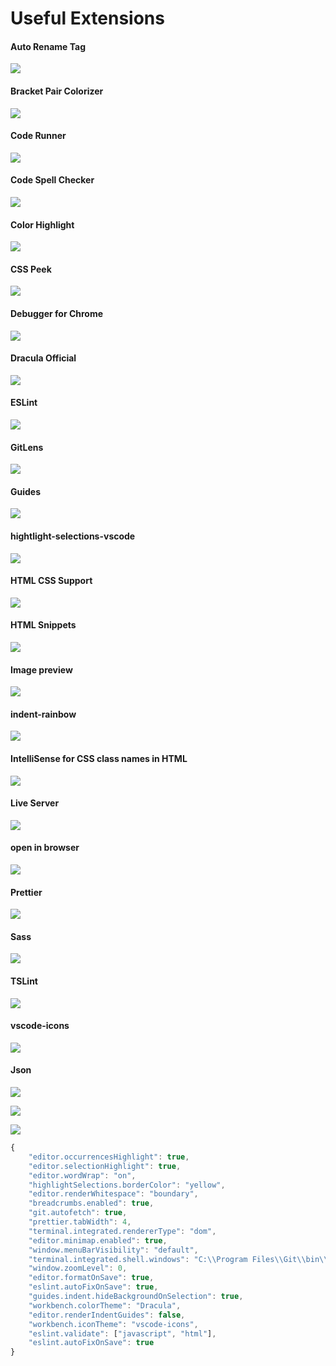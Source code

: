 # Useful Extensions



#### Auto Rename Tag

![](https://i.postimg.cc/6QZCXFFQ/Auto-Rename-Tag.png)

#### Bracket Pair Colorizer

![](https://i.postimg.cc/8k7fQ2Wg/Bracket-Pair-Colorizer.png)

#### Code Runner

![](https://i.postimg.cc/2jWjxrhy/Code-Runner.png)

#### Code Spell Checker

![](https://i.postimg.cc/XqLzgrgt/Code-Spell-Checker.png)

#### Color Highlight

![](https://i.postimg.cc/tChh80QC/Color-Highlight.png)

#### CSS Peek

![](https://i.postimg.cc/2jWcjKRg/CSS-Peek.png)

#### Debugger for Chrome

![](https://i.postimg.cc/bJ3fLYpD/Debugger-for-Chrome.png)

#### Dracula Official

![](https://i.postimg.cc/rw4FfTvQ/Dracula-Official.png)

#### ESLint

![](https://i.postimg.cc/6qDTQpk4/ESLint.png)

#### GitLens

![](https://i.postimg.cc/3xLNy9QH/GitLens.png)

#### Guides

![](https://i.postimg.cc/TP9z2Nzr/Guides.png)

#### hightlight-selections-vscode

![](https://i.postimg.cc/1XPMgyDX/hightlight-selections-vscode.png)

#### HTML CSS Support

![](https://i.postimg.cc/fWKf2nx7/HTML-CSS-Support.png)

#### HTML Snippets

![](https://i.postimg.cc/wM7MQmXG/HTML-Snippets.png)

#### Image preview

![](https://i.postimg.cc/g0tnXsRZ/Image-preview.png)

#### indent-rainbow

![](https://i.postimg.cc/fbVMFNtV/indent-rainbow.png)

#### IntelliSense for CSS class names in HTML

![](https://i.postimg.cc/65zwp3C7/Intelli-Sense-for-CSS-class-names-in-HTML.png)

#### Live Server

![](https://i.postimg.cc/brs0Sdsz/Live-Server.png)

#### open in browser

![](https://i.postimg.cc/sfvNb4J0/open-in-browser.png)

#### Prettier

![](https://i.postimg.cc/3Nv9N9S8/Prettier.png)

#### Sass

![](https://i.postimg.cc/jqH7xGvW/Sass.png)

#### TSLint

![](https://i.postimg.cc/MG1W08nV/TSLint.png)

#### vscode-icons

![](https://i.postimg.cc/tRk4my2z/vscode-icons.png)

#### Json

![](https://i.postimg.cc/nV40ySD2/settings.png)

![](https://i.postimg.cc/SNt83cDV/open-Setting-Json.png)

![](https://i.postimg.cc/K8kL24Wb/Setting-Jsonfile.png)

```javascript
{
    "editor.occurrencesHighlight": true,
    "editor.selectionHighlight": true,
    "editor.wordWrap": "on",
    "highlightSelections.borderColor": "yellow",
    "editor.renderWhitespace": "boundary",
    "breadcrumbs.enabled": true,
    "git.autofetch": true,
    "prettier.tabWidth": 4,
    "terminal.integrated.rendererType": "dom",
    "editor.minimap.enabled": true,
    "window.menuBarVisibility": "default",
    "terminal.integrated.shell.windows": "C:\\Program Files\\Git\\bin\\bash.exe",
    "window.zoomLevel": 0,
    "editor.formatOnSave": true,
    "eslint.autoFixOnSave": true,
    "guides.indent.hideBackgroundOnSelection": true,
    "workbench.colorTheme": "Dracula",
    "editor.renderIndentGuides": false,
    "workbench.iconTheme": "vscode-icons",
    "eslint.validate": ["javascript", "html"],
    "eslint.autoFixOnSave": true
}
```


